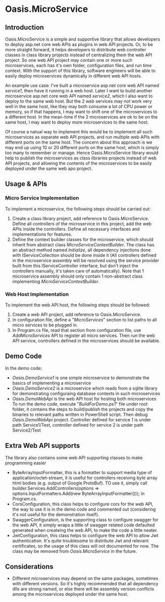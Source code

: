 # Oasis.MicroService
## Introduction
Oasis.MicroService is a simple and supportive library that allows developers to deploy asp.net core web APIs as plugins in web API projects. Or, to be more straight forward, it helps developers to distribute web controller classes in class library projects instead of centralizing them the web API project. So one web API project may contain one or more such microservices, each has it's own folder, configuration files, and run time context. With the support of this library, software engineers will be able to easily deploy microservices dynamically in different web API hosts.

An example use case: I've built a microservice asp.net core web API named *service1*, then have it running in a web host. Later I want to build another microservice asp.net core web API named *service2*, which I also want to deploy to the same web host. But the 2 web services may not work very well in the same host, like they may both consume a lot of CPU power or memory, so if that happens, I may want to shift one of the microservices to a different host. In the mean-time if the 2 microservices are ok to be on the same host, I may want to deploy more microservices to the same host.

Of course a natual way to implement this would be to implement all such microservices as separate web API projects, and run multiple web APIs with different ports on the same host. The concern about this approach is we may end up using 10 or 20 different ports on the same host, which is simply too many to remember or manage. Hence Oasis.MicroService library would help to publish the microservices as class libraries projects instead of web API projects, and allowing the contents of the microservices to be easily deployed under the same web apo project.
## Usage & APIs
### Micro Service Implementation
To implement a microservice, the following steps should be carried out:
1. Create a class library project, add reference to Oasis.MicroService. Define all controllers of the microservice in this project, add the web APIs inside the controllers. Define all necessary interfaces and implementations for features.
2. Define the context builder classes for the microservice, which should inherit from abstract class *MicroServiceContextBuilder*. The class has an abstract method named *Initialize*, all dependency injections done with IServiceCollection should be done inside it (All controllers defined in the microservice assembly will be resolved using the service provider built from this IServiceController interface, but don't inject the controllers manually, it's taken care of automatically). Note that 1 microservice assembly should only contain 1 non-abstract class implementing *MicroServiceContextBuilder*.
### Web Host Implementation
To implement the web API host, the following steps should be followed:
1. Create a web API project, add reference to Oasis.MicroService.
2. In configuration file, define a "*MicroServices*" section to list paths to all micro services to be plugged in.
3. In Program.cs file, read that section from configuration file, use *AddMicroServices* API to register all micro services.
Then run the web API service, controllers defined in the microservices should be available.
## Demo Code
In the demo code:
- *Oasis.DemoService1* is one simple microservice to demonstrate the basics of implementing a microservice
- *Oasis.DemoService2* is a microservice which reads from a sqlite library for demonstrating configuraing database contexts in such microservices
- *Oasis.DemoWebApi* is the web API host for hosting both microservices
To run the demo code, execute "*BuildForDemo.ps1*" file under root folder, it contains the steps to build/publish the projects and copy the binaries to relevant paths written in PowerShell script. Then debug *Oasis.DemoWebApi* project. Controller defined for service 1 is under path Service1/Test, controller defined for service 2 is under path Service2/Test
## Extra Web API supports
The library also contains some web API supporting classes to make programming easier
- ByteArrayInputFormatter, this is a formatter to support media type of application/octet-stream, it is useful for controllers receiving byte array html bodies (e.g. output of Google.ProtoBuf). TO use it, simply call builder.Services.AddControllers(options => options.InputFormatters.Add(new ByteArrayInputFormatter())); in Program.cs.
- CorsConfiguration, this class helps to configure cors for the web API, the way to use it is in the demo code and commented out (considering it's not useful for the demonstration itself).
- SwaggerConfiguration, is the supporting class to configure swagger for the web API, it simply wraps a little of swagger related code defaulted generated when createing the web API, to make the code a little neater.
- JwtConfiguration, this class helps to configure the web API to allow Jwt authentication. It's quite troublesome to distribute Jwt and relevant certificates, so the usage of this class will not documented for now. The class may be removed from *Oasis.MicroService* in the future.
## Considerations
- Different microservices may depend on the same packages, sometimes with different versions. So it's highly recommended that all dependency dlls are strong named, or else there will be assembly version conflicts among the microservices deployed under the same host.
